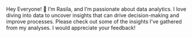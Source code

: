 Hey Everyone! 🎈
I’m Rasila, and I’m passionate about data analytics. I love diving into data to uncover insights that can drive decision-making and improve processes.
Please check out some of the insights I've gathered from my analyses. I would appreciate your feedback!
